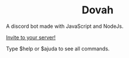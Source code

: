 <h1 align="center">
  Dovah
</h1>

A discord bot made with JavaScript and NodeJs.

[Invite to your server!](https://discord.com/oauth2/authorize?client_id=810427321453772801&scope=bot)

Type $help or $ajuda to see all commands.
